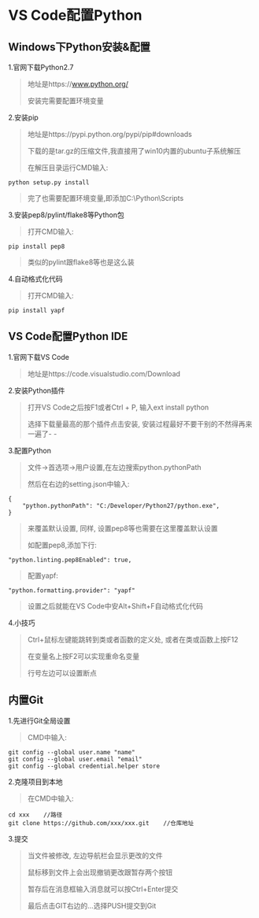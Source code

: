 # VS Code配置Python

## Windows下Python安装&配置

1.官网下载Python2.7

>地址是https://www.python.org/
>
>安装完需要配置环境变量

2.安装pip

>地址是https://pypi.python.org/pypi/pip#downloads
>
>下载的是tar.gz的压缩文件,我直接用了win10内置的ubuntu子系统解压
>
>在解压目录运行CMD输入:
>
    python setup.py install
>
>完了也需要配置环境变量,即添加C:\Python\Scripts

3.安装pep8/pylint/flake8等Python包

>打开CMD输入:
>
    pip install pep8
>
>类似的pylint跟flake8等也是这么装

4.自动格式化代码

>打开CMD输入:
>
    pip install yapf
>

## VS Code配置Python IDE

1.官网下载VS Code

>地址是https://code.visualstudio.com/Download

2.安装Python插件

>打开VS Code之后按F1或者Ctrl + P, 输入ext install python
>
>选择下载量最高的那个插件点击安装, 安装过程最好不要干别的不然得再来一遍了- -

3.配置Python

>文件->首选项->用户设置,在左边搜索python.pythonPath
>
>然后在右边的setting.json中输入:
>
    {
        "python.pythonPath": "C:/Developer/Python27/python.exe",
    }
>来覆盖默认设置, 同样, 设置pep8等也需要在这里覆盖默认设置
>
>如配置pep8,添加下行:
>
    "python.linting.pep8Enabled": true,
>
>配置yapf:
>
    "python.formatting.provider": "yapf"
>
>设置之后就能在VS Code中安Alt+Shift+F自动格式化代码

4.小技巧

>Ctrl+鼠标左键能跳转到类或者函数的定义处, 或者在类或函数上按F12
>
>在变量名上按F2可以实现重命名变量
>
>行号左边可以设置断点

## 内置Git

1.先进行Git全局设置

>CMD中输入:
>
    git config --global user.name "name"
    git config --global user.email "email"
    git config --global credential.helper store
>

2.克隆项目到本地

>在CMD中输入:
>
    cd xxx    //路径
    git clone https://github.com/xxx/xxx.git    //仓库地址
>

3.提交

>当文件被修改, 左边导航栏会显示更改的文件
>
>鼠标移到文件上会出现撤销更改跟暂存两个按钮
>
>暂存后在消息框输入消息就可以按Ctrl+Enter提交
>
>最后点击GIT右边的...选择PUSH提交到Git